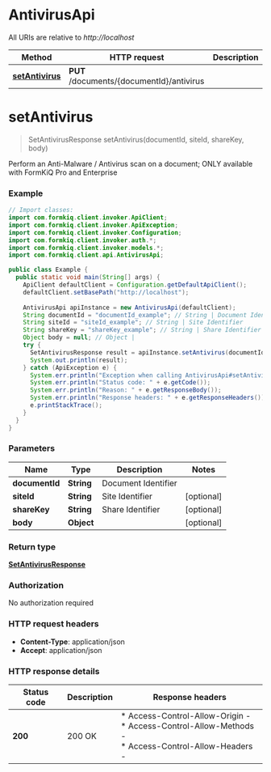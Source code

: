 # AntivirusApi

All URIs are relative to *http://localhost*

| Method | HTTP request | Description |
|------------- | ------------- | -------------|
| [**setAntivirus**](AntivirusApi.md#setAntivirus) | **PUT** /documents/{documentId}/antivirus |  |


<a id="setAntivirus"></a>
# **setAntivirus**
> SetAntivirusResponse setAntivirus(documentId, siteId, shareKey, body)



Perform an Anti-Malware / Antivirus scan on a document; ONLY available with FormKiQ Pro and Enterprise

### Example
```java
// Import classes:
import com.formkiq.client.invoker.ApiClient;
import com.formkiq.client.invoker.ApiException;
import com.formkiq.client.invoker.Configuration;
import com.formkiq.client.invoker.auth.*;
import com.formkiq.client.invoker.models.*;
import com.formkiq.client.api.AntivirusApi;

public class Example {
  public static void main(String[] args) {
    ApiClient defaultClient = Configuration.getDefaultApiClient();
    defaultClient.setBasePath("http://localhost");
    
    AntivirusApi apiInstance = new AntivirusApi(defaultClient);
    String documentId = "documentId_example"; // String | Document Identifier
    String siteId = "siteId_example"; // String | Site Identifier
    String shareKey = "shareKey_example"; // String | Share Identifier
    Object body = null; // Object | 
    try {
      SetAntivirusResponse result = apiInstance.setAntivirus(documentId, siteId, shareKey, body);
      System.out.println(result);
    } catch (ApiException e) {
      System.err.println("Exception when calling AntivirusApi#setAntivirus");
      System.err.println("Status code: " + e.getCode());
      System.err.println("Reason: " + e.getResponseBody());
      System.err.println("Response headers: " + e.getResponseHeaders());
      e.printStackTrace();
    }
  }
}
```

### Parameters

| Name | Type | Description  | Notes |
|------------- | ------------- | ------------- | -------------|
| **documentId** | **String**| Document Identifier | |
| **siteId** | **String**| Site Identifier | [optional] |
| **shareKey** | **String**| Share Identifier | [optional] |
| **body** | **Object**|  | [optional] |

### Return type

[**SetAntivirusResponse**](SetAntivirusResponse.md)

### Authorization

No authorization required

### HTTP request headers

 - **Content-Type**: application/json
 - **Accept**: application/json

### HTTP response details
| Status code | Description | Response headers |
|-------------|-------------|------------------|
| **200** | 200 OK |  * Access-Control-Allow-Origin -  <br>  * Access-Control-Allow-Methods -  <br>  * Access-Control-Allow-Headers -  <br>  |

